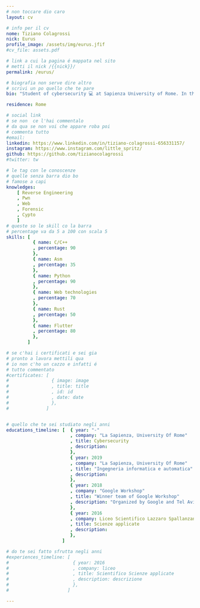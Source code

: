 ```yaml
---
# non toccare dio caro
layout: cv

# info per il cv 
nome: Tiziano Colagrossi
nick: Eurus
profile_image: /assets/img/eurus.jfif
#cv_file: assets.pdf

# link a cui la pagina é mappata nel sito
# metti il nick /{{nick}}/
permalink: /eurus/

# biografia non serve dire altro
# scrivi un po quello che te pare
bio: "Student of cybersecurity 💻 at Sapienza University of Rome. In the past I participated in a Google Workshop with Sapienza University of Rome in collaboration with Tel-Aviv University. I have always been passionate about computer science since I was a child, which is my hobby and my field of study at the moment🍺."

residence: Rome

# social link 
# se non  ce l'hai commentalo
# da qua se non voi che appare roba poi 
# commenta tutto
#email: 
linkedin: https://www.linkedin.com/in/tiziano-colagrossi-656331157/
instagram: https://www.instagram.com/little_spritz/ 
github: https://github.com/tizianocolagrossi
#twitter: tw

# le tag con le conoscenze
# quelle senza barra dio bo
# famose a capi
knowledges:
    [ Reverse Engineering
    , Pwn
    , Web
    , Forensic
    , Cypto
    ]
# queste so le skill co la barra
# percentage va da 5 a 100 con scala 5
skills: [
          { name: C/C++
          , percentage: 90
          },
          { name: Asm
          , percentage: 35
          },
          { name: Python
          , percentage: 90
          },
          { name: Web technologies
          , percentage: 70
          },
          { name: Rust
          , percentage: 50
          },
          { name: Flutter
          , percentage: 80
          },
        ]

# se c'hai i certificati e sei gia 
# pronto a lavora mettili qua
# io non c'ho un cazzo e infatti é 
# tutto commentato
#certificates: [
#                { image: image
#                , title: title
#                , id: id
#                , date: date
#                },
#              ]


# quello che te sei studiato negli anni
educations_timeline: [  { year: "-"
                        , company: "La Sapienza, University Of Rome"
                        , title: Cybersecurity
                        , description: 
                        },
                        { year: 2019
                        , company: "La Sapienza, University Of Rome"
                        , title: "Ingegneria informatica e automatica"
                        , description: 
                        },
                        { year: 2018
                        , company: "Google Workshop"
                        , title: "Winner team of Google Workshop"
                        , description: "Organized by Google and Tel Aviv University"
                        },
                        { year: 2016
                        , company: Liceo Scientifico Lazzaro Spallanzani
                        , title: Scienze applicate
                        , description: 
                        },
                     ]

# do te sei fatto sfrutta negli anni
#experiences_timeline: [
#                        { year: 2016
#                        , company: liceo
#                        , title: Scientifico Scienze applicate
#                        , description: descrizione
#                        },
#                      ]

---
```

